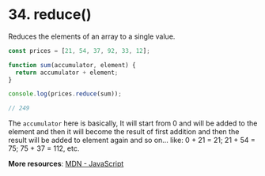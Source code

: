# 34. reduce()
Reduces the elements of an array to a single value. 
```js
const prices = [21, 54, 37, 92, 33, 12];

function sum(accumulator, element) {
  return accumulator + element;
}

console.log(prices.reduce(sum));

// 249
```
The `accumulator` here is basically, It will start from 0 and will be added to the element and then it will become the result of first addition and then the result will be added to element again and so on...
like: 0 + 21 = 21; 21 + 54 = 75; 75 + 37 = 112, etc.

**More resources**: [MDN - JavaScript](https://developer.mozilla.org/en-US/docs/Web/JavaScript)